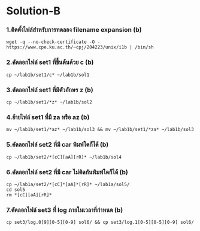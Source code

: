 # Solution-B

### 1.ติดตั้งไฟล์สำหรับการทดลอง filename expansion (b)
```
wget -q --no-check-certificate -O - https://www.cpe.ku.ac.th/~cpj/204223/unix/i1b | /bin/sh
```

### 2.คัดลอกไฟล์ set1 ที่ขึ้นต้นด้วย c (b)
```
cp ~/lab1b/set1/c* ~/lab1b/sol1
```

### 3.คัดลอกไฟล์ set1 ที่มีตัวอักษร z (b)
```
cp ~/lab1b/set1/*z* ~/lab1b/sol2
```

### 4.ย้ายไฟล์ set1 ที่มี za หรือ az (b)
```
mv ~/lab1b/set1/*az* ~/lab1b/sol3 && mv ~/lab1b/set1/*za* ~/lab1b/sol3
```

### 5.คัดลอกไฟล์ set2 ที่มี car พิมพ์ใดก็ได้ (b)
```
cp ~/lab1b/set2/*[cC][aA][rR]* ~/lab1b/sol4
```

### 6.คัดลอกไฟล์ set2 ที่มี car ไม่ติดกันพิมพ์ใดก็ได้ (b)
```
cp ~/lab1a/set2/*[cC]*[aA]*[rR]* ~/lab1a/sol5/
cd sol5
rm *[cC][aA][rR]*
```

### 7.คัดลอกไฟล์ set3 ที่ log ภายในเวลาที่กำหนด (b)
```
cp set3/log.0[9][0-5][0-9] sol6/ && cp set3/log.1[0-5][0-5][0-9] sol6/
```
